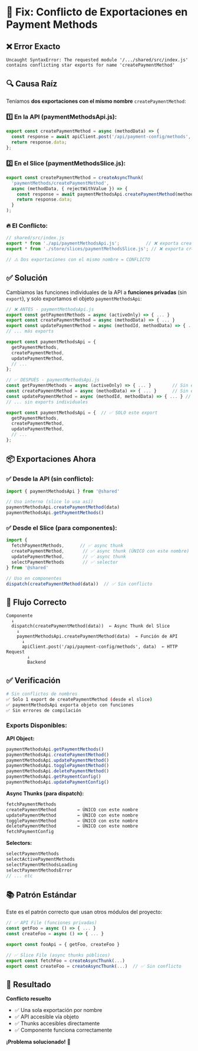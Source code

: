 # 🔧 Fix: Conflicto de Exportaciones en Payment Methods

## ❌ Error Exacto

```
Uncaught SyntaxError: The requested module '/.../shared/src/index.js' 
contains conflicting star exports for name 'createPaymentMethod'
```

## 🔍 Causa Raíz

Teníamos **dos exportaciones con el mismo nombre** `createPaymentMethod`:

### 1️⃣ En la API (paymentMethodsApi.js):
```javascript
export const createPaymentMethod = async (methodData) => {
  const response = await apiClient.post('/api/payment-config/methods', methodData);
  return response.data;
};
```

### 2️⃣ En el Slice (paymentMethodsSlice.js):
```javascript
export const createPaymentMethod = createAsyncThunk(
  'paymentMethods/createPaymentMethod',
  async (methodData, { rejectWithValue }) => {
    const response = await paymentMethodsApi.createPaymentMethod(methodData);
    return response.data;
  }
);
```

### 🔥 El Conflicto:

```javascript
// shared/src/index.js
export * from './api/paymentMethodsApi.js';          // ❌ exporta createPaymentMethod
export * from './store/slices/paymentMethodsSlice.js'; // ❌ exporta createPaymentMethod

// ⚠️ Dos exportaciones con el mismo nombre = CONFLICTO
```

## ✅ Solución

Cambiamos las funciones individuales de la API a **funciones privadas** (sin `export`), y solo exportamos el objeto `paymentMethodsApi`:

```javascript
// ❌ ANTES - paymentMethodsApi.js
export const getPaymentMethods = async (activeOnly) => { ... }
export const createPaymentMethod = async (methodData) => { ... }
export const updatePaymentMethod = async (methodId, methodData) => { ... }
// ... más exports

export const paymentMethodsApi = {
  getPaymentMethods,
  createPaymentMethod,
  updatePaymentMethod,
  // ...
};
```

```javascript
// ✅ DESPUÉS - paymentMethodsApi.js
const getPaymentMethods = async (activeOnly) => { ... }        // Sin export
const createPaymentMethod = async (methodData) => { ... }      // Sin export
const updatePaymentMethod = async (methodId, methodData) => { ... } // Sin export
// ... sin exports individuales

export const paymentMethodsApi = {  // ✅ SOLO este export
  getPaymentMethods,
  createPaymentMethod,
  updatePaymentMethod,
  // ...
};
```

## 📦 Exportaciones Ahora

### ✅ Desde la API (sin conflicto):
```javascript
import { paymentMethodsApi } from '@shared'

// Uso interno (slice lo usa así)
paymentMethodsApi.createPaymentMethod(data)
paymentMethodsApi.getPaymentMethods()
```

### ✅ Desde el Slice (para componentes):
```javascript
import {
  fetchPaymentMethods,      // ✅ async thunk
  createPaymentMethod,       // ✅ async thunk (ÚNICO con este nombre)
  updatePaymentMethod,       // ✅ async thunk
  selectPaymentMethods       // ✅ selector
} from '@shared'

// Uso en componentes
dispatch(createPaymentMethod(data))  // ✅ Sin conflicto
```

## 🎯 Flujo Correcto

```
Componente
  ↓
  dispatch(createPaymentMethod(data))  ← Async Thunk del Slice
    ↓
    paymentMethodsApi.createPaymentMethod(data)  ← Función de API
      ↓
      apiClient.post('/api/payment-config/methods', data)  ← HTTP Request
        ↓
        Backend
```

## ✅ Verificación

```bash
# Sin conflictos de nombres
✅ Solo 1 export de createPaymentMethod (desde el slice)
✅ paymentMethodsApi exporta objeto con funciones
✅ Sin errores de compilación
```

### Exports Disponibles:

**API Object:**
```javascript
paymentMethodsApi.getPaymentMethods()
paymentMethodsApi.createPaymentMethod()
paymentMethodsApi.updatePaymentMethod()
paymentMethodsApi.togglePaymentMethod()
paymentMethodsApi.deletePaymentMethod()
paymentMethodsApi.getPaymentConfig()
paymentMethodsApi.updatePaymentConfig()
```

**Async Thunks (para dispatch):**
```javascript
fetchPaymentMethods
createPaymentMethod        ← ÚNICO con este nombre
updatePaymentMethod        ← ÚNICO con este nombre
togglePaymentMethod        ← ÚNICO con este nombre
deletePaymentMethod        ← ÚNICO con este nombre
fetchPaymentConfig
```

**Selectors:**
```javascript
selectPaymentMethods
selectActivePaymentMethods
selectPaymentMethodsLoading
selectPaymentMethodsError
// ... etc
```

## 📚 Patrón Estándar

Este es el patrón correcto que usan otros módulos del proyecto:

```javascript
// ✅ API File (funciones privadas)
const getFoo = async () => { ... }
const createFoo = async () => { ... }

export const fooApi = { getFoo, createFoo }

// ✅ Slice File (async thunks públicos)
export const fetchFoo = createAsyncThunk(...)
export const createFoo = createAsyncThunk(...)  // ✅ Sin conflicto
```

## 🎉 Resultado

**Conflicto resuelto**
- ✅ Una sola exportación por nombre
- ✅ API accesible vía objeto
- ✅ Thunks accesibles directamente
- ✅ Componente funciona correctamente

**¡Problema solucionado!** 🚀
